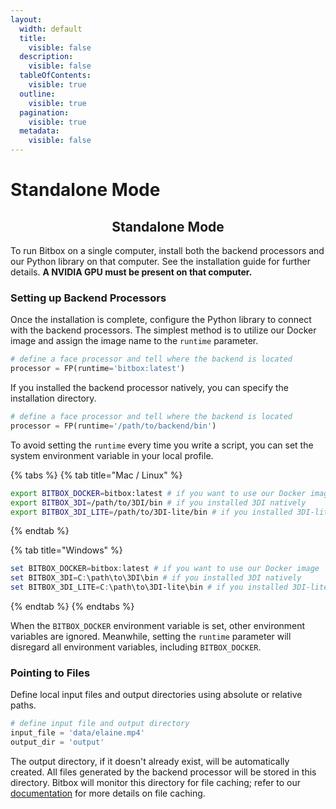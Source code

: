 ```yaml
---
layout:
  width: default
  title:
    visible: false
  description:
    visible: false
  tableOfContents:
    visible: true
  outline:
    visible: true
  pagination:
    visible: true
  metadata:
    visible: false
---
```


# Standalone Mode

<h2 align="center">Standalone Mode</h2>

To run Bitbox on a single computer, install both the backend processors and our Python library on that computer. See the installation guide for further details. **A NVIDIA GPU must be present on that computer.**

### **Setting up Backend Processors**

Once the installation is complete, configure the Python library to connect with the backend processors. The simplest method is to utilize our Docker image and assign the image name to the `runtime` parameter.

```python
# define a face processor and tell where the backend is located
processor = FP(runtime='bitbox:latest')
```

If you installed the backend processor natively, you can specify the installation directory.

```python
# define a face processor and tell where the backend is located
processor = FP(runtime='/path/to/backend/bin')
```

To avoid setting the `runtime` every time you write a script, you can set the system environment variable in your local profile.

{% tabs %}
{% tab title="Mac / Linux" %}
```bash
export BITBOX_DOCKER=bitbox:latest # if you want to use our Docker image
export BITBOX_3DI=/path/to/3DI/bin # if you installed 3DI natively
export BITBOX_3DI_LITE=/path/to/3DI-lite/bin # if you installed 3DI-lite natively
```
{% endtab %}

{% tab title="Windows" %}
```powershell
set BITBOX_DOCKER=bitbox:latest # if you want to use our Docker image
set BITBOX_3DI=C:\path\to\3DI\bin # if you installed 3DI natively
set BITBOX_3DI_LITE=C:\path\to\3DI-lite\bin # if you installed 3DI-lite natively
```
{% endtab %}
{% endtabs %}

When the `BITBOX_DOCKER` environment variable is set, other environment variables are ignored. Meanwhile, setting the `runtime` parameter will disregard all environment variables, including `BITBOX_DOCKER`.

### Pointing to Files

Define local input files and output directories using absolute or relative paths.

```python
# define input file and output directory
input_file = 'data/elaine.mp4'
output_dir = 'output'
```

The output directory, if it doesn't already exist, will be automatically created. All files generated by the backend processor will be stored in this directory. Bitbox will monitor this directory for file caching; refer to our [documentation](../overview/outputs.md#file-caching-system) for more details on file caching.
